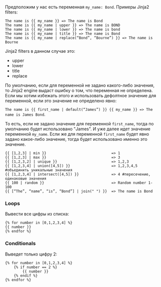 Предположим у нас есть переменная `my_name: Bond`. Примеры Jinja2 filters:

```
The name is {{ my_name }} => The name is Bond
The name is {{ my_name | upper }} => The name is BOND
The name is {{ my_name | lower }} => The name is bond
The name is {{ my_name | title }} => The name is Bond
The name is {{ my_name | replace(“Bond”, “Bourne”) }} => The name is Bourne
```

Jinja2 filters в данном случае это:
- upper
- lower
- title
- replace

По умолчанию, если для переменной не задано какого-либо значения, то Jinja2 engine выдаст ошибку о том, что переменная не определена. Если мы хотим избежать этого и использовать дефолтное значение для переменной, если это значение не определено явно:

`The name is {{ first_name | default(“James”) }} {{ my_name }} => The name is James Bond`.

То есть, если не задано значение для переменной `first_name`, тогда по умолчанию будет использовано "James". И уже далее идет значение переменной `my_name`. Если же для переменной `first_name` будет явно задано какое-либо значение, тогда будет использовано именно это значение.

```
{{ [1,2,3] | min }}                              => 1
{{ [1,2,3] | max }}                              => 3
{{ [1,2,3,2] | unique }}                         => 1,2,3
{{ [1,2,3,4] | union([4,5]) }}                   => 1,2,3,4,5 #объединить уникальные значения
{{ [1,2,3,4] | intersect([4,5]) }}               => 4 #пересечение, одинаковые значения
{{ 100 | random }}                               => Random number 1-100
{{ [“The”, “name”, “is”, “Bond”] | join(" ") }}  => The name is Bond
```

### Loops

Вывести все цифры из списка:

```
{% for number in [0,1,2,3,4] %}
{{ number }}
{% endfor %}
```

### Conditionals

Выведет только цифру 2:

```
{% for number in [0,1,2,3,4] %}
    {% if number == 2 %}
        {{ number }}
    {% endif %}
{% endfor %}
```
